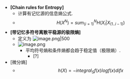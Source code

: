 - **[Chain rules for Entropy]**
    - 计算有记忆源的信息熵公式.
    - $$H(X^N) = sum_(i = 1)^N H(X_i | X_(1..i - 1))$$
- **[带记忆多符号离散平稳源的极限熵]**
    - 定义为 ![image.png|500](https://how-to-1258460161.cos.ap-shanghai.myqcloud.com/how-to/20241122170613.webp)
    - ![image.png](https://how-to-1258460161.cos.ap-shanghai.myqcloud.com/how-to/20241122170649.webp)
        - 平均符号熵和条件熵都会趋于稳定值（极限熵）.
            - [?]
 - [微分熵] 
     - $$h(X) = - integral_S f(x) log f(x) dif x$$
